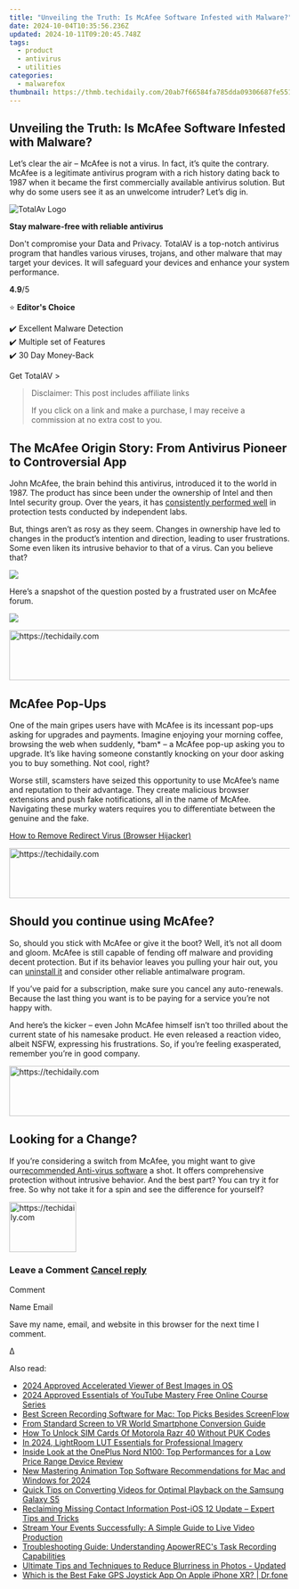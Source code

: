 ```yaml
---
title: "Unveiling the Truth: Is McAfee Software Infested with Malware?"
date: 2024-10-04T10:35:56.236Z
updated: 2024-10-11T09:20:45.748Z
tags:
  - product
  - antivirus
  - utilities
categories:
  - malwarefox
thumbnail: https://thmb.techidaily.com/20ab7f66584fa785dda09306687fe5514b5df7248e5883b6a60111ac7e9c70d6.jpg
---
```


## Unveiling the Truth: Is McAfee Software Infested with Malware?

Let’s clear the air – McAfee is not a virus. In fact, it’s quite the contrary. McAfee is a legitimate antivirus program with a rich history dating back to 1987 when it became the first commercially available antivirus solution. But why do some users see it as an unwelcome intruder? Let’s dig in.

![TotalAv Logo](https://www.malwarefox.com/wp-content/uploads/2024/02/totalav-svg.webp "totalav-svg")

**Stay malware-free with reliable antivirus**

Don't compromise your Data and Privacy. TotalAV is a top-notch antivirus program that handles various viruses, trojans, and other malware that may target your devices. It will safeguard your devices and enhance your system performance.

**4.9**/5

⭐ **Editor's Choice**

✔️ Excellent Malware Detection  
✔️ Multiple set of Features  
✔️ 30 Day Money-Back

[](https://tools.techidaily.com/malwarefox/products/) Get TotalAV > 

>  Disclaimer: This post includes affiliate links
>
>  If you click on a link and make a purchase, I may receive a commission at no extra cost to you.
>

## The McAfee Origin Story: From Antivirus Pioneer to Controversial App

John McAfee, the brain behind this antivirus, introduced it to the world in 1987\. The product has since been under the ownership of Intel and then Intel security group. Over the years, it has [consistently performed well](https://tools.techidaily.com/malwarefox/products/) in protection tests conducted by independent labs.  
  
But, things aren’t as rosy as they seem. Changes in ownership have led to changes in the product’s intention and direction, leading to user frustrations. Some even liken its intrusive behavior to that of a virus. Can you believe that?

![](https://lh7-us.googleusercontent.com/VORNTnESb0krLFyHwwIvFeqXw7yb7TnDz7RSq-MtB-oiLd5_nrpwOu3qk9HzwbguXeMH9tP7FsqM_RpAgdFk9mubFoBsc0kgqXDLTdmNIOqLsLUpcqa2rTq8KHsxvF5LebeJ-W8DeQZhxWie1MHL1c0)

Here’s a snapshot of the question posted by a frustrated user on McAfee forum.

![](https://lh7-us.googleusercontent.com/K8J0N-KDIC8uToye8iKzhk_7gaqyRAnfSB5r7_VgCp1SvkfRizSI3cO8T6kCf15elK-EBl6l4SrK_xkRYkozbSY7fCl9uby7DqJosQ2fbXS1W29kN4SRLbnKhE6O-YuDyzlaLEA2jq1czJTHOzjV5zk)

<!-- affiliate ads begin -->
<a href="https://jalbum-affiliate-program.sjv.io/c/5597632/1838960/17916" target="_top" id="1838960">
  <img src="//a.impactradius-go.com/display-ad/17916-1838960" border="0" alt="https://techidaily.com" width="728" height="90"/>
</a>
<img height="0" width="0" src="https://jalbum-affiliate-program.sjv.io/i/5597632/1838960/17916" style="position:absolute;visibility:hidden;" border="0" />
<!-- affiliate ads end -->

## McAfee Pop-Ups

One of the main gripes users have with McAfee is its incessant pop-ups asking for upgrades and payments. Imagine enjoying your morning coffee, browsing the web when suddenly, \*bam\* – a McAfee pop-up asking you to upgrade. It’s like having someone constantly knocking on your door asking you to buy something. Not cool, right?  
  
Worse still, scamsters have seized this opportunity to use McAfee’s name and reputation to their advantage. They create malicious browser extensions and push fake notifications, all in the name of McAfee. Navigating these murky waters requires you to differentiate between the genuine and the fake.

[How to Remove Redirect Virus (Browser Hijacker)](https://tools.techidaily.com/malwarefox/products/)

<!-- affiliate ads begin -->
<a href="https://appsumo.8odi.net/c/5597632/2151894/7443" target="_top" id="2151894">
  <img src="//a.impactradius-go.com/display-ad/7443-2151894" border="0" alt="https://techidaily.com" width="728" height="90"/>
</a>
<img height="0" width="0" src="https://appsumo.8odi.net/i/5597632/2151894/7443" style="position:absolute;visibility:hidden;" border="0" />
<!-- affiliate ads end -->

## Should you continue using McAfee?

So, should you stick with McAfee or give it the boot? Well, it’s not all doom and gloom. McAfee is still capable of fending off malware and providing decent protection. But if its behavior leaves you pulling your hair out, you can [uninstall it](https://tools.techidaily.com/malwarefox/products/) and consider other reliable antimalware program.  
  
If you’ve paid for a subscription, make sure you cancel any auto-renewals. Because the last thing you want is to be paying for a service you’re not happy with. 

And here’s the kicker – even John McAfee himself isn’t too thrilled about the current state of his namesake product. He even released a reaction video, albeit NSFW, expressing his frustrations. So, if you’re feeling exasperated, remember you’re in good company.

<!-- affiliate ads begin -->
<a href="https://aligracehair.sjv.io/c/5597632/2016148/19272" target="_top" id="2016148">
  <img src="//a.impactradius-go.com/display-ad/19272-2016148" border="0" alt="https://techidaily.com" width="728" height="90"/>
</a>
<img height="0" width="0" src="https://aligracehair.sjv.io/i/5597632/2016148/19272" style="position:absolute;visibility:hidden;" border="0" />
<!-- affiliate ads end -->

## Looking for a Change?

If you’re considering a switch from McAfee, you might want to give our[recommended Anti-virus software](https://tools.techidaily.com/malwarefox/products/) a shot. It offers comprehensive protection without intrusive behavior. And the best part? You can try it for free. So why not take it for a spin and see the difference for yourself?

<!-- affiliate ads begin -->
<a href="https://aligracehair.sjv.io/c/5597632/2135348/19272" target="_top" id="2135348">
  <img src="//a.impactradius-go.com/display-ad/19272-2135348" border="0" alt="https://techidaily.com" width="120" height="90"/>
</a>
<img height="0" width="0" src="https://aligracehair.sjv.io/i/5597632/2135348/19272" style="position:absolute;visibility:hidden;" border="0" />
<!-- affiliate ads end -->

### Leave a Comment [Cancel reply](https://tools.techidaily.com/malwarefox/products/)

Comment

Name Email 

Save my name, email, and website in this browser for the next time I comment.

Δ

<ins class="adsbygoogle"
     style="display:block"
     data-ad-format="autorelaxed"
     data-ad-client="ca-pub-7571918770474297"
     data-ad-slot="1223367746"></ins>

<ins class="adsbygoogle"
     style="display:block"
     data-ad-client="ca-pub-7571918770474297"
     data-ad-slot="8358498916"
     data-ad-format="auto"
     data-full-width-responsive="true"></ins>

<span class="atpl-alsoreadstyle">Also read:</span>
<div><ul>
<li><a href="https://extra-tips.techidaily.com/2024-approved-accelerated-viewer-of-best-images-in-os/"><u>2024 Approved Accelerated Viewer of Best Images in OS</u></a></li>
<li><a href="https://youtube-web.techidaily.com/approved-essentials-of-youtube-mastery-free-online-course-series/"><u>2024 Approved Essentials of YouTube Mastery Free Online Course Series</u></a></li>
<li><a href="https://discover-comparisons.techidaily.com/best-screen-recording-software-for-mac-top-picks-besides-screenflow/"><u>Best Screen Recording Software for Mac: Top Picks Besides ScreenFlow</u></a></li>
<li><a href="https://extra-tips.techidaily.com/from-standard-screen-to-vr-world-smartphone-conversion-guide/"><u>From Standard Screen to VR World Smartphone Conversion Guide</u></a></li>
<li><a href="https://sim-unlock.techidaily.com/how-to-unlock-sim-cards-of-motorola-razr-40-without-puk-codes-by-drfone-android/"><u>How To Unlock SIM Cards Of Motorola Razr 40 Without PUK Codes</u></a></li>
<li><a href="https://extra-guidance.techidaily.com/in-2024-lightroom-lut-essentials-for-professional-imagery/"><u>In 2024, LightRoom LUT Essentials for Professional Imagery</u></a></li>
<li><a href="https://buynow-reviews.techidaily.com/inside-look-at-the-oneplus-nord-n100-top-performances-for-a-low-price-range-device-review/"><u>Inside Look at the OnePlus Nord N100: Top Performances for a Low Price Range Device Review</u></a></li>
<li><a href="https://video-creation-software.techidaily.com/new-mastering-animation-top-software-recommendations-for-mac-and-windows-for-2024/"><u>New Mastering Animation Top Software Recommendations for Mac and Windows for 2024</u></a></li>
<li><a href="https://discover-comparisons.techidaily.com/quick-tips-on-converting-videos-for-optimal-playback-on-the-samsung-galaxy-s5/"><u>Quick Tips on Converting Videos for Optimal Playback on the Samsung Galaxy S5</u></a></li>
<li><a href="https://discover-comparisons.techidaily.com/reclaiming-missing-contact-information-post-ios-12-update-expert-tips-and-tricks/"><u>Reclaiming Missing Contact Information Post-iOS 12 Update – Expert Tips and Tricks</u></a></li>
<li><a href="https://discover-comparisons.techidaily.com/stream-your-events-successfully-a-simple-guide-to-live-video-production/"><u>Stream Your Events Successfully: A Simple Guide to Live Video Production</u></a></li>
<li><a href="https://discover-comparisons.techidaily.com/troubleshooting-guide-understanding-apowerrecs-task-recording-capabilities/"><u>Troubleshooting Guide: Understanding ApowerREC's Task Recording Capabilities</u></a></li>
<li><a href="https://discover-comparisons.techidaily.com/ultimate-tips-and-techniques-to-reduce-blurriness-in-photos-updated/"><u>Ultimate Tips and Techniques to Reduce Blurriness in Photos - Updated</u></a></li>
<li><a href="https://fake-location.techidaily.com/which-is-the-best-fake-gps-joystick-app-on-apple-iphone-xr-drfone-by-drfone-virtual-ios/"><u>Which is the Best Fake GPS Joystick App On Apple iPhone XR? | Dr.fone</u></a></li>
</ul></div>

